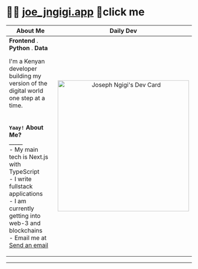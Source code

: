 # 🏄‍♂️ [joe_jngigi.app](https://joe-jngigi.vercel.app/)  🤙click me

|About Me|Daily Dev
|-----------------|-----------------|
| **Frontend** . **Python** . **Data** </br> <p align="left">I'm a Kenyan developer building my version of the digital world one step at a time. </br></br></br> **`Yaay!`**  **About Me?** </br> _____ </br> - My main tech is Next.js with TypeScript</br> - I write fullstack applications</br> - I am currently getting into web-3 and blockchains </br> - Email me at [Send an email](mailto:josephngigi775@gmail.com)</p> | <p align="center"> <a href="https://app.daily.dev/joejngigi922"><img src="https://api.daily.dev/devcards/v2/MkkU9KtQPKsF9wHSBU4Rh.png?r=bbs&type=default" width="356" alt="Joseph Ngigi's Dev Card"/></a> </p> |

----

